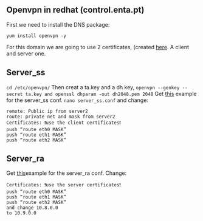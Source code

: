 ## Openvpn in redhat (control.enta.pt)

First we need to install the DNS package:
```
yum install openvpn -y
```
For this domain we are going to use 2 certificates, (created [here](https://github.com/Rodrigo-Serpa/AWS-Project/blob/main/Debian/Certificates.md). A client and server one.

## Server_ss
``cd /etc/openvpn/``
Then creat a ta.key and a dh key, ``openvpn --genkey --secret ta.key and openssl dhparam -out dh2048.pem 2048``
Get [this](https://github.com/Rodrigo-Serpa/AWS-Project/blob/main/RedHat/Server_ss) example for the server_ss conf.
``nano server_ss.conf`` and change:
```
remote: Public ip from server2
route: private net and mask from server2
Certificates: ❗use the client certificates❗
push “route eth0 MASK”
push “route eth1 MASK”
push “route eth2 MASK”
```
## Server_ra
Get [this](https://github.com/Rodrigo-Serpa/AWS-Project/blob/main/RedHat/Server_ra)example for the server_ra conf.
Change:
```
Certificates: ❗use the server certificates❗
push “route eth0 MASK”
push “route eth1 MASK”
push “route eth2 MASK”
and change 10.8.0.0
to 10.9.0.0
```
